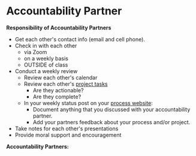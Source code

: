 # Accountability Partner

**Responsibility of Accountability Partners**

* Get each other's contact info \(email and cell phone\).
* Check in with each other 
  * via Zoom 
  * on a weekly basis 
  * OUTSIDE of class
* Conduct a weekly review
  * Review each other's calendar
  * Review each other's [project tasks](personal_kanban.md)
    * Are they actionable?
    * Are they complete?
  * In your weekly status post on your [process website](../pre-work/website.md):
    * Document anything that you discussed with your accountability partner.
    * Add your partners feedback about your process and/or project.
* Take notes for each other's presentations
* Provide moral support and encouragement

**Accountability Partners:**

